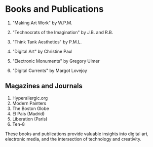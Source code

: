 # Books and Publications

1. "Making Art Work" by W.P.M.

2. "Technocrats of the Imagination" by J.B. and R.B.

3. "Think Tank Aesthetics" by P.M.L.

4. "Digital Art" by Christine Paul

5. "Electronic Monuments" by Gregory Ulmer

6. "Digital Currents" by Margot Lovejoy

## Magazines and Journals

1. Hyperallergic.org
2. Modern Painters
3. The Boston Globe
4. El Pais (Madrid)
5. Liberation (Paris)
6. Ten-8

These books and publications provide valuable insights into digital art, electronic media, and the intersection of technology and creativity.